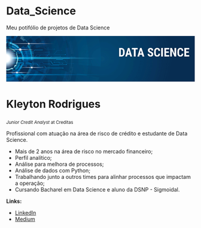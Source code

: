 # Data_Science
Meu potifólio de projetos de Data Science
<p align="center">
  <img src="Banner.png" >
</p>

# Kleyton Rodrigues

<sub>*Junior Credit Analyst* at Creditas</sub>

Profissional com atuação na área de risco de crédito e estudante de Data Science.

- Mais de 2 anos na área de risco no mercado financeiro;
- Perfil analítico;
- Análise para melhora de processos;
- Análise de dados com Python;
- Trabalhando junto a outros times para alinhar processos que impactam a operação;
- Cursando Bacharel em Data Science e aluno da DSNP - Sigmoidal.

**Links:**

* [LinkedIn](https://www.linkedin.com/in/kleytonsousarodrigues/)
* [Medium](https://medium.com/@kkleyton.s)

